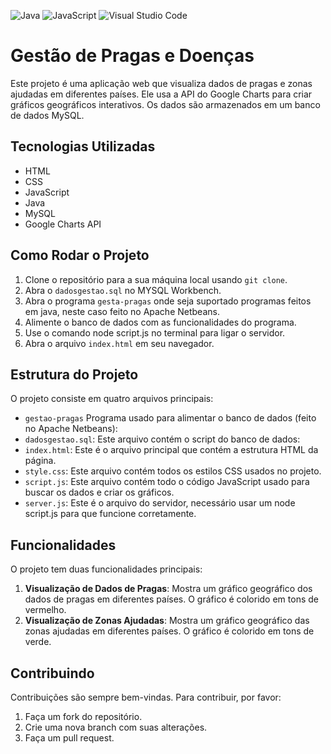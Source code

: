 ![Java](https://img.shields.io/badge/java-%23ED8B00.svg?style=for-the-badge&logo=openjdk&logoColor=white)
![JavaScript](https://img.shields.io/badge/javascript-%23ED8B00.svg?style=for-the-badge&logo=openjdk&logoColor=white)
![Visual Studio Code](https://img.shields.io/badge/Visual%20Studio%20Code-0078d7.svg?style=for-the-badge&logo=visual-studio-code&logoColor=white)



# Gestão de Pragas e Doenças

Este projeto é uma aplicação web que visualiza dados de pragas e zonas ajudadas em diferentes países. Ele usa a API do Google Charts para criar gráficos geográficos interativos. Os dados são armazenados em um banco de dados MySQL.

## Tecnologias Utilizadas

- HTML
- CSS
- JavaScript
- Java
- MySQL
- Google Charts API

## Como Rodar o Projeto

1. Clone o repositório para a sua máquina local usando `git clone`.
2. Abra o `dadosgestao.sql` no MYSQL Workbench.
3. Abra o programa `gesta-pragas` onde seja suportado programas feitos em java, neste caso feito no Apache Netbeans.
4. Alimente o banco de dados com as funcionalidades do programa.
5. Use o comando node script.js no terminal para ligar o servidor.
6. Abra o arquivo `index.html` em seu navegador.

## Estrutura do Projeto

O projeto consiste em quatro arquivos principais:

- `gestao-pragas` Programa usado para alimentar o banco de dados (feito no Apache Netbeans):
- `dadosgestao.sql`: Este arquivo contém o script do banco de dados: 
- `index.html`: Este é o arquivo principal que contém a estrutura HTML da página.
- `style.css`: Este arquivo contém todos os estilos CSS usados no projeto.
- `script.js`: Este arquivo contém todo o código JavaScript usado para buscar os dados e criar os gráficos.
- `server.js`: Este é o arquivo do servidor, necessário usar um node script.js para que funcione corretamente.
  
## Funcionalidades

O projeto tem duas funcionalidades principais:

1. **Visualização de Dados de Pragas**: Mostra um gráfico geográfico dos dados de pragas em diferentes países. O gráfico é colorido em tons de vermelho.
2. **Visualização de Zonas Ajudadas**: Mostra um gráfico geográfico das zonas ajudadas em diferentes países. O gráfico é colorido em tons de verde.

## Contribuindo

Contribuições são sempre bem-vindas. Para contribuir, por favor:

1. Faça um fork do repositório.
2. Crie uma nova branch com suas alterações.
3. Faça um pull request.
